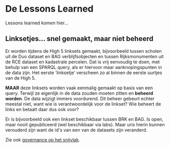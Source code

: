 # De Lessons Learned
Lessons learned komen hier...

## Linksetjes... snel gemaakt, maar niet beheerd

Er worden tijdens de High 5 linksets gemaakt, bijvoorbeeld tussen scholen uit de Duo dataset en BAG verblijfsobjecten en tussen Rijksmonumenten uit de RCE dataset en kadastrale percelen. Dat is vrij eenvoudig te doen, met behulp van een SPARQL query, als er hiervoor maar aanknopingspunten in de data zijn. Het eerste 'linksetje' verscheen zo al binnen de eerste uurtjes van de High 5. 

**MAAR** deze linksets worden vaak eenmalig gemaakt op basis van een query. Terwijl ze eigenlijk in de data zouden moeten zitten en **beheerd worden**. De data wijzigt immers voordurend. Dit beheer gebeurt echter meestal niet, want wie is verantwoordelijk voor de linkset? Wie beheert de links en betaalt daar dus ook voor? 

Er is bijvoorbeeld ook een linkset beschikbaar tussen BRK en BAG. Is open, maar nooit gepubliceerd (wel beschikbaar via labs). Maar uris hierin kunnen verouderd zijn want de id's van een van de datasets zijn veranderd. 

Zie ook [governance op het snijvlak](https://docs.geostandaarden.nl/disgeo/dll/#governance-op-het-snijvlak). 